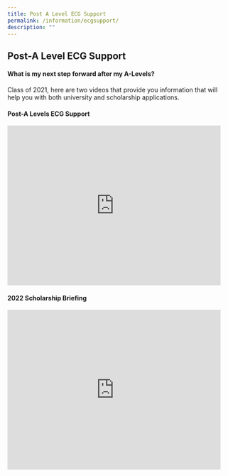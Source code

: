 ```yaml
---
title: Post A Level ECG Support
permalink: /information/ecgsupport/
description: ""
---
```

## Post-A Level ECG Support

#### What is my next step forward after my A-Levels?

Class of 2021, here are two videos that provide you information that will help you with both university and scholarship applications. 

#### Post-A Levels ECG Support

<iframe width="480" height="360" src="https://www.youtube.com/embed/ZdE3CrLy18U" title="Post A levels ECG Support for Class of 2021" frameborder="0" allow="accelerometer; autoplay; clipboard-write; encrypted-media; gyroscope; picture-in-picture" allowfullscreen></iframe>

#### 2022 Scholarship Briefing

<iframe width="480" height="360" src="https://www.youtube.com/embed/cFxnC6gF0kE" title="2022 Scholarship Briefing for Class of 2021" frameborder="0" allow="accelerometer; autoplay; clipboard-write; encrypted-media; gyroscope; picture-in-picture" allowfullscreen></iframe>